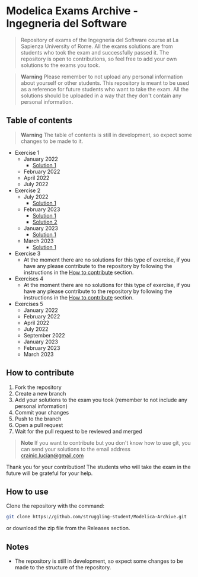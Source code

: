 # Modelica Exams Archive - Ingegneria del Software
> Repository of exams of the Ingegneria del Software course at La Sapienza University of Rome. All the exams solutions are from students who took the exam and successfully passed it. The repository is open to contributions, so feel free to add your own solutions to the exams you took.

> **Warning**
> Please remember to not upload any personal information about yourself or other students. This repository is meant to be used as a reference for future students who want to take the exam. All the solutions should be uploaded in a way that they don't contain any personal information.

## Table of contents
> **Warning**
> The table of contents is still in development, so expect some changes to be made to it.

- Exercise 1
    - January 2022
        - [Solution 1]()
    - February 2022
    - April 2022
    - July 2022
- Exercise 2
    - July 2022
        - [Solution 1]()
    - February 2023
        - [Solution 1]()
        - [Solution 2]()
    - January 2023
        - [Solution 1]()
    - March 2023
        - [Solution 1]()
- Exercise 3
    - At the moment there are no solutions for this type of exercise, if you have any please contribute to the repository by following the instructions in the [How to contribute](#how-to-contribute) section.
- Exercises 4
    - At the moment there are no solutions for this type of exercise, if you have any please contribute to the repository by following the instructions in the [How to contribute](#how-to-contribute) section.
- Exercises 5
    - January 2022
    - February 2022
    - April 2022
    - July 2022
    - September 2022
    - January 2023
    - February 2023
    - March 2023

## How to contribute
1. Fork the repository
2. Create a new branch
3. Add your solutions to the exam you took (remember to not include any personal information)
4. Commit your changes
5. Push to the branch
6. Open a pull request
7. Wait for the pull request to be reviewed and merged
> **Note**
> If you want to contribute but you don't know how to use git, you can send your solutions to the email address crainic.lucian@gmail.com

Thank you for your contribution! The students who will take the exam in the future will be grateful for your help. 

## How to use
Clone the repository with the command:
```bash
git clone https://github.com/struggling-student/Modelica-Archive.git
```
or download the zip file from the Releases section. 

## Notes
* The repository is still in development, so expect some changes to be made to the structure of the repository.